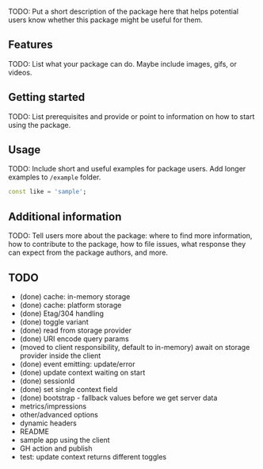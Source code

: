 <!--
This README describes the package. If you publish this package to pub.dev,
this README's contents appear on the landing page for your package.

For information about how to write a good package README, see the guide for
[writing package pages](https://dart.dev/guides/libraries/writing-package-pages).

For general information about developing packages, see the Dart guide for
[creating packages](https://dart.dev/guides/libraries/create-library-packages)
and the Flutter guide for
[developing packages and plugins](https://flutter.dev/developing-packages).
-->

TODO: Put a short description of the package here that helps potential users
know whether this package might be useful for them.

## Features

TODO: List what your package can do. Maybe include images, gifs, or videos.

## Getting started

TODO: List prerequisites and provide or point to information on how to
start using the package.

## Usage

TODO: Include short and useful examples for package users. Add longer examples
to `/example` folder.

```dart
const like = 'sample';
```

## Additional information

TODO: Tell users more about the package: where to find more information, how to
contribute to the package, how to file issues, what response they can expect
from the package authors, and more.

## TODO

* (done) cache: in-memory storage
* (done) cache: platform storage
* (done) Etag/304 handling
* (done) toggle variant
* (done) read from storage provider
* (done) URI encode query params
* (moved to client responsibility, default to in-memory) await on storage provider inside the client
* (done) event emitting: update/error
* (done) update context waiting on start
* (done) sessionId
* (done) set single context field
* (done) bootstrap - fallback values before we get server data
* metrics/impressions
* other/advanced options
* dynamic headers
* README
* sample app using the client
* GH action and publish
* test: update context returns different toggles